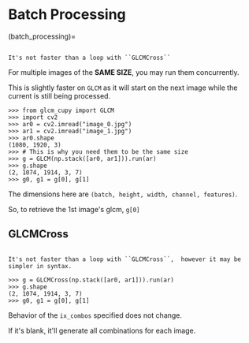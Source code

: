 # Batch Processing

(batch_processing)=

```{note}

It's not faster than a loop with ``GLCMCross``
```

For multiple images of the **SAME SIZE**, you may run them concurrently.

This is slightly faster on ``GLCM`` as it will start on the next image while the current is still being processed.

```pycon
>>> from glcm_cupy import GLCM
>>> import cv2
>>> ar0 = cv2.imread("image_0.jpg")
>>> ar1 = cv2.imread("image_1.jpg")
>>> ar0.shape
(1080, 1920, 3)
>>> # This is why you need them to be the same size
>>> g = GLCM(np.stack([ar0, ar1])).run(ar)
>>> g.shape
(2, 1074, 1914, 3, 7)
>>> g0, g1 = g[0], g[1]
```

The dimensions here are ``(batch, height, width, channel, features)``.

So, to retrieve the 1st image's glcm, `g[0]`

## GLCMCross

```{note}

It's not faster than a loop with ``GLCMCross``,  however it may be simpler in syntax.
```

```pycon
>>> g = GLCMCross(np.stack([ar0, ar1])).run(ar)
>>> g.shape
(2, 1074, 1914, 3, 7)
>>> g0, g1 = g[0], g[1]
```

Behavior of the ``ix_combos`` specified does not change.

If it's blank, it'll generate all combinations for each image.
